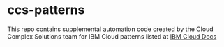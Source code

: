 # ccs-patterns
This repo contains supplemental automation code created by the Cloud Complex Solutions team for IBM Cloud patterns listed at [IBM Cloud Docs](https://cloud.ibm.com/docs?tab=solutions)
